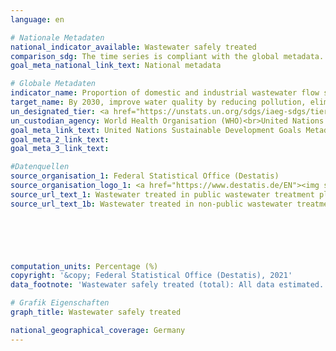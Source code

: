 ```yaml
---
language: en    

# Nationale Metadaten    
national_indicator_available: Wastewater safely treated    
comparison_sdg: The time series is compliant with the global metadata.    
goal_meta_national_link_text: National metadata    

# Globale Metadaten    
indicator_name: Proportion of domestic and industrial wastewater flow safely treated    
target_name: By 2030, improve water quality by reducing pollution, eliminating dumping and minimizing release of hazardous chemicals and materials, halving the proportion of untreated wastewater and substantially increasing recycling and safe reuse globally    
un_designated_tier: <a href="https://unstats.un.org/sdgs/iaeg-sdgs/tier-classification/" title="Click here for more information on the UN tier classification.">Tier II</a>    
un_custodian_agency: World Health Organisation (WHO)<br>United Nations Human Settlements Programme (UN-Habitat)<br>United Nations Statistics Division (UNSD)    
goal_meta_link_text: United Nations Sustainable Development Goals Metadata    
goal_meta_2_link_text:     
goal_meta_3_link_text:     

#Datenquellen
source_organisation_1: Federal Statistical Office (Destatis)
source_organisation_logo_1: <a href="https://www.destatis.de/EN"><img src="https://g205sdgs.github.io/sdg-indicators/public/OrgImgEn/destatis.png" alt="Logo destatis" style="height:60px; width:148px" /></a>
source_url_text_1: Wastewater treated in public wastewater treatment plants (only available in German)
source_url_text_1b: Wastewater treated in non-public wastewater treatment plants (only available in German)





    
computation_units: Percentage (%)    
copyright: '&copy; Federal Statistical Office (Destatis), 2021'    
data_footnote: 'Wastewater safely treated (total): All data estimated.'    

# Grafik Eigenschaften    
graph_title: Wastewater safely treated    

national_geographical_coverage: Germany    
---
```


<span></span>